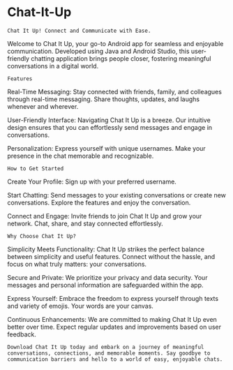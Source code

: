 # Chat-It-Up
    Chat It Up! Connect and Communicate with Ease. 

Welcome to Chat It Up, your go-to Android app for seamless and enjoyable communication. Developed using Java and Android Studio, this user-friendly chatting application brings people closer, fostering meaningful conversations in a digital world.

    Features

Real-Time Messaging: Stay connected with friends, family, and colleagues through real-time messaging. Share thoughts, updates, and laughs whenever and wherever.

User-Friendly Interface: Navigating Chat It Up is a breeze. Our intuitive design ensures that you can effortlessly send messages and engage in conversations.

Personalization: Express yourself with unique usernames. Make your presence in the chat memorable and recognizable.

    How to Get Started

Create Your Profile: Sign up with your preferred username.

Start Chatting: Send messages to your existing conversations or create new conversations. Explore the features and enjoy the conversation.

Connect and Engage: Invite friends to join Chat It Up and grow your network. Chat, share, and stay connected effortlessly.

    Why Choose Chat It Up?

Simplicity Meets Functionality: Chat It Up strikes the perfect balance between simplicity and useful features. Connect without the hassle, and focus on what truly matters: your conversations.

Secure and Private: We prioritize your privacy and data security. Your messages and personal information are safeguarded within the app.

Express Yourself: Embrace the freedom to express yourself through texts and variety of emojis. Your words are your canvas.

Continuous Enhancements: We are committed to making Chat It Up even better over time. Expect regular updates and improvements based on user feedback.


    Download Chat It Up today and embark on a journey of meaningful conversations, connections, and memorable moments. Say goodbye to communication barriers and hello to a world of easy, enjoyable chats.




